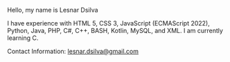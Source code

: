 Hello, my name is Lesnar Dsilva

I have experience with HTML 5, CSS 3, JavaScript (ECMAScript 2022), Python, Java, PHP, C#, C++, BASH, Kotlin, MySQL, and XML. I am currently learning C.

Contact Information:
lesnar.dsilva@gmail.com
